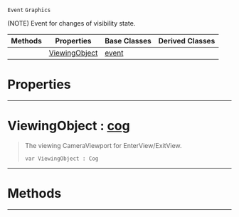  `Event` `Graphics`



(NOTE) Event for changes of visibility state.

|Methods|Properties|Base Classes|Derived Classes|
|---|---|---|---|
| |[ ViewingObject](https://plasmaengine.github.io/PlasmaDocs/Plasma1/C++/code_reference/class_reference/graphicalevent.md#viewingobject-plasma-engin)|[event](https://plasmaengine.github.io/PlasmaDocs/Plasma1/C++/code_reference/class_reference/event.md)| |


 #  Properties


---  
 #  ViewingObject : [cog](https://plasmaengine.github.io/PlasmaDocs/Plasma1/C++/code_reference/class_reference/cog.md)

> The viewing CameraViewport for EnterView/ExitView.
> ``` lang=cpp, name=Lightning
> var ViewingObject : Cog


---  
 #  Methods


---  
 

 
